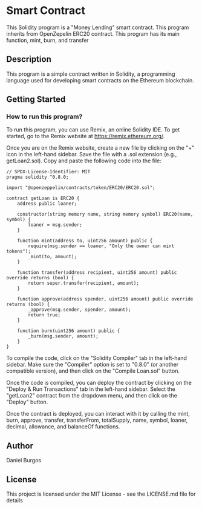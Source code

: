 # Smart Contract
This Solidity program is a "Money Lending" smart contract. This program inherits from OpenZepelin ERC20 contract. This program has its main function, mint, burn, and transfer

## Description
This program is a simple contract written in Solidity, a programming language used for developing smart contracts on the Ethereum blockchain.

## Getting Started  
### How to run this program?
To run this program, you can use Remix, an online Solidity IDE. To get started, go to the Remix website at https://remix.ethereum.org/.

Once you are on the Remix website, create a new file by clicking on the "+" icon in the left-hand sidebar. Save the file with a .sol extension (e.g., getLoan2.sol). Copy and paste the following code into the file:

```
// SPDX-License-Identifier: MIT
pragma solidity ^0.8.0;

import "@openzeppelin/contracts/token/ERC20/ERC20.sol";

contract getLoan is ERC20 {
    address public loaner;

    constructor(string memory name, string memory symbol) ERC20(name, symbol) {
        loaner = msg.sender;
    }

    function mint(address to, uint256 amount) public {
        require(msg.sender == loaner, "Only the owner can mint tokens");
        _mint(to, amount);
    }

    function transfer(address recipient, uint256 amount) public override returns (bool) {
        return super.transfer(recipient, amount);
    }

    function approve(address spender, uint256 amount) public override returns (bool) {
        _approve(msg.sender, spender, amount);
        return true;
    }

    function burn(uint256 amount) public {
        _burn(msg.sender, amount);
    }
}

```



To compile the code, click on the "Solidity Compiler" tab in the left-hand sidebar. Make sure the "Compiler" option is set to "0.8.0" (or another compatible version), and then click on the "Compile Loan.sol" button.

Once the code is compiled, you can deploy the contract by clicking on the "Deploy & Run Transactions" tab in the left-hand sidebar. Select the "getLoan2" contract from the dropdown menu, and then click on the "Deploy" button.

Once the contract is deployed, you can interact with it by calling the mint, burn, approve, transfer, transferFrom, totalSupply, name, symbol, loaner, decimal, allowance, and balanceOf functions.


## Author
Daniel Burgos


## License
This project is licensed under the MIT License - see the LICENSE.md file for details


